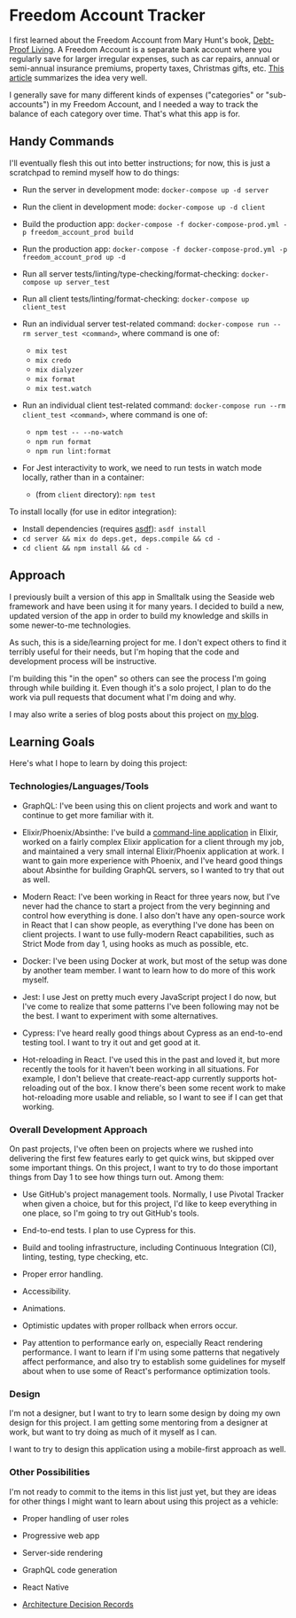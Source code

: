 # Freedom Account Tracker

I first learned about the Freedom Account from Mary Hunt's book, [Debt-Proof
Living](https://www.amazon.com/gp/product/0800721454/).  A Freedom Account is a
separate bank account where you regularly save for larger irregular expenses,
such as car repairs, annual or semi-annual insurance premiums, property taxes,
Christmas gifts, etc. [This article](http://www.mdmproofing.com/iym/freedom.php)
summarizes the idea very well.

I generally save for many different kinds of expenses ("categories" or
"sub-accounts") in my Freedom Account, and I needed a way to track the balance
of each category over time.  That's what this app is for.

## Handy Commands

I'll eventually flesh this out into better instructions; for now, this is just a
scratchpad to remind myself how to do things:

- Run the server in development mode: `docker-compose up -d server`
- Run the client in development mode: `docker-compose up -d client`

- Build the production app: `docker-compose -f docker-compose-prod.yml -p freedom_account_prod build`
- Run the production app: `docker-compose -f docker-compose-prod.yml -p freedom_account_prod up -d`

- Run all server tests/linting/type-checking/format-checking:
  `docker-compose up server_test`
- Run all client tests/linting/format-checking:
  `docker-compose up client_test`

- Run an individual server test-related command:
  `docker-compose run --rm server_test <command>`,
  where command is one of:
  - `mix test`
  - `mix credo`
  - `mix dialyzer`
  - `mix format`
  - `mix test.watch`

- Run an individual client test-related command:
  `docker-compose run --rm client_test <command>`,
  where command is one of:
  - `npm test -- --no-watch`
  - `npm run format`
  - `npm run lint:format`

- For Jest interactivity to work, we need to run tests in watch mode locally,
  rather than in a container:
  - (from `client` directory): `npm test`

To install locally (for use in editor integration):
- Install dependencies (requires [asdf](https://github.com/asdf-vm/asdf)): `asdf install`
- `cd server && mix do deps.get, deps.compile && cd -`
- `cd client && npm install && cd -`

## Approach

I previously built a version of this app in Smalltalk using the Seaside web
framework and have been using it for many years.  I decided to build a new,
updated version of the app in order to build my knowledge and skills in some
newer-to-me technologies.

As such, this is a side/learning project for me.  I don't expect others to find
it terribly useful for their needs, but I'm hoping that the code and development
process will be instructive.

I'm building this "in the open" so others can see the process I'm going through
while building it.  Even though it's a solo project, I plan to do the work via
pull requests that document what I'm doing and why.

I may also write a series of blog posts about this project on [my
blog](http://randycoulman.com/blog/).

## Learning Goals

Here's what I hope to learn by doing this project:

### Technologies/Languages/Tools

- GraphQL: I've been using this on client projects and work and want to continue
  to get more familiar with it.

- Elixir/Phoenix/Absinthe: I've build a [command-line
  application](https://github.com/randycoulman/invoice_tracker) in Elixir,
  worked on a fairly complex Elixir application for a client through my job, and
  maintained a very small internal Elixir/Phoenix application at work.  I want
  to gain more experience with Phoenix, and I've heard good things about
  Absinthe for building GraphQL servers, so I wanted to try that out as well.

- Modern React: I've been working in React for three years now, but I've never
  had the chance to start a project from the very beginning and control how
  everything is done.  I also don't have any open-source work in React that I
  can show people, as everything I've done has been on client projects.  I want
  to use fully-modern React capabilities, such as Strict Mode from day 1, using
  hooks as much as possible, etc.

- Docker: I've been using Docker at work, but most of the setup was done by
  another team member.  I want to learn how to do more of this work myself.

- Jest: I use Jest on pretty much every JavaScript project I do now, but I've
  come to realize that some patterns I've been following may not be the best.  I
  want to experiment with some alternatives.

- Cypress: I've heard really good things about Cypress as an end-to-end testing
  tool.  I want to try it out and get good at it.

- Hot-reloading in React.  I've used this in the past and loved it, but more
  recently the tools for it haven't been working in all situations.  For
  example, I don't believe that create-react-app currently supports
  hot-reloading out of the box.  I know there's been some recent work to make
  hot-reloading more usable and reliable, so I want to see if I can get that
  working.

### Overall Development Approach

On past projects, I've often been on projects where we rushed into delivering
the first few features early to get quick wins, but skipped over some important
things.  On this project, I want to try to do those important things from Day 1
to see how things turn out.  Among them:

- Use GitHub's project management tools.  Normally, I use Pivotal Tracker when
  given a choice, but for this project, I'd like to keep everything in one
  place, so I'm going to try out GitHub's tools.

- End-to-end tests.  I plan to use Cypress for this.

- Build and tooling infrastructure, including Continuous Integration
  (CI), linting, testing, type checking, etc.

- Proper error handling.

- Accessibility.

- Animations.

- Optimistic updates with proper rollback when errors occur.

- Pay attention to performance early on, especially React rendering performance.
  I want to learn if I'm using some patterns that negatively affect performance,
  and also try to establish some guidelines for myself about when to use some of
  React's performance optimization tools.

### Design

I'm not a designer, but I want to try to learn some design by doing my own
design for this project.  I am getting some mentoring from a designer at work,
but want to try doing as much of it myself as I can.

I want to try to design this application using a mobile-first approach as well.

### Other Possibilities

I'm not ready to commit to the items in this list just yet, but they are ideas
for other things I might want to learn about using this project as a vehicle:

- Proper handling of user roles

- Progressive web app

- Server-side rendering

- GraphQL code generation

- React Native

- [Architecture Decision
  Records](http://thinkrelevance.com/blog/2011/11/15/documenting-architecture-decisions)
